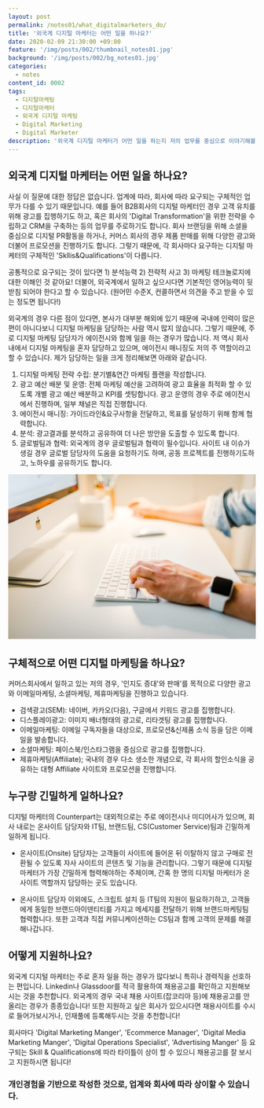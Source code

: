 ```yaml
---
layout: post
permalink: /notes01/what_digitalmarketers_do/
title: '외국계 디지털 마케터는 어떤 일을 하나요?'
date: 2020-02-09 21:30:00 +09:00
feature: '/img/posts/002/thumbnail_notes01.jpg'
background: '/img/posts/002/bg_notes01.jpg'
categories:
  - notes
content_id: 0002
tags:
  - 디지털마케팅
  - 디지털마케터
  - 외국계 디지털 마케팅
  - Digital Marketing
  - Digital Marketer
description: '외국계 디지털 마케터가 어떤 일을 하는지 저의 업무를 중심으로 이야기해볼게요.'
---
```


## 외국계 디지털 마케터는 어떤 일을 하나요?

사실 이 질문에 대한 정답은 없습니다. 업계에 따라, 회사에 따라 요구되는 구체적인 업무가 다를 수 있기 때문입니다. 예를 들어 B2B회사의 디지털 마케터인 경우 고객 유치를 위해 광고를 집행하기도 하고, 혹은 회사의 'Digital Transformation'을 위한 전략을 수립하고 CRM을 구축하는 등의 업무를 주로하기도 합니다. 회사 브랜딩을 위해 소셜을 중심으로 디지털 PR활동을 하거나, 커머스 회사의 경우 제품 판매를 위해 다양한 광고와 더불어 프로모션을 진행하기도 합니다. 그렇기 때문에, 각 회사마다 요구하는 디지털 마케터의 구체적인 'Skllis&Qualifications'이 다릅니다.

공통적으로 요구되는 것이 있다면 1) 분석능력 2) 전략적 사고 3) 마케팅 테크놀로지에 대한 이해인 것 같아요! 더불어, 외국계에서 일하고 싶으시다면 기본적인 영어능력이 뒷받침 되어야 한다고 할 수 있습니다. (원어민 수준X, 컨콜하면서 의견을 주고 받을 수 있는 정도면 됩니다!)

외국계의 경우 다른 점이 있다면, 본사가 대부분 해외에 있기 때문에 국내에 인력이 많은 편이 아니다보니 디지털 마케팅을 담당하는 사람 역시 많지 않습니다. 그렇기 때문에, 주로 디지털 마케팅 담당자가 에이전시와 함께 일을 하는 경우가 많습니다. 저 역시 회사 내에서 디지털 마케팅을 혼자 담당하고 있으며, 에이전시 매니징도 저의 주 역할이라고 할 수 있습니다. 제가 담당하는 일을 크게 정리해보면 아래와 같습니다.

1. 디지털 마케팅 전략 수립: 분기별&연간 마케팅 플랜을 작성합니다.
2. 광고 예산 배분 및 운영:  전체 마케팅 예산을 고려하여 광고 효율을 최적화 할 수 있도록 개별 광고 예산 배분하고 KPI를 셋팅합니다. 광고 운영의 경우 주로 에이전시에서 진행하며, 일부 채널은 직접 진행합니다.
3. 에이전시 매니징: 가이드라인&요구사항을 전달하고, 목표를 달성하기 위해 함께 협력합니다.
4. 분석: 광고결과를 분석하고 공유하여 더 나은 방안을 도출할 수 있도록 합니다.
5. 글로벌팀과 협력: 외국계의 경우 글로벌팀과 협력이 필수입니다. 사이트 내 이슈가 생길 경우 글로벌 담당자의 도움을 요청하기도 하며, 공동 프로젝트를 진행하기도하고, 노하우를 공유하기도 합니다.   

![실무노트 이미지](/img/posts/001/01.jpg)

## 구체적으로 어떤 디지털 마케팅을 하나요?

커머스회사에서 일하고 있는 저의 경우, '인지도 증대'와 판매'를 목적으로 다양한 광고와 이메일마케팅, 소셜마케팅, 제휴마케팅을 진행하고 있습니다.

* 검색광고(SEM): 네이버, 카카오(다음), 구글에서 키워드 광고를 집행합니다.
* 디스플레이광고: 이미지 배너형태의 광고로, 리타겟팅 광고를 집행합니다.
* 이메일마케팅: 이메일 구독자들을 대상으로, 프로모션&신제품 소식 등을 담은 이메일을 발송합니다.
* 소셜마케팅: 페이스북/인스타그램을 중심으로 광고를 집행합니다.
* 제휴마케팅(Affiliate); 국내의 경우 다소 생소한 개념으로, 각 회사의 할인소식을 공유하는 대형 Affiliate 사이트와 프로모션을 진행합니다.    



## 누구랑 긴밀하게 일하나요?

디지털 마케터의 Counterpart는 대외적으로는 주로 에이전시나 미디어사가 있으며, 회사 내로는 온사이트 담당자와 IT팀, 브랜드팀, CS(Customer Service)팀과 긴밀하게 일하게 됩니다.

* 온사이트(Onsite) 담당자는 고객들이 사이트에 들어온 뒤 이탈하지 않고 구매로 전환될 수 있도록 자사 사이트의 콘텐츠 및 기능을 관리합니다. 그렇기 때문에 디지털 마케터가 가장 긴밀하게 협력해야하는 주체이며, 간혹 한 명의 디지털 마케터가 온사이트 역할까지 담당하는 곳도 있습니다.

* 온사이트 담당자 이외에도, 스크립트 설치 등 IT팀의 지원이 필요하기하고, 고객들에게 동일한 브랜드아이덴티티를 가지고 메세지를 전달하기 위해 브랜드마케팅팀 협력합니다. 또한 고객과 직접 커뮤니케이션하는 CS팀과 함께 고객의 문제를 해결해나갑니다.    



## 어떻게 지원하나요?

외국계 디지털 마케터는 주로 혼자 일을 하는 경우가 많다보니 특히나 경력직을 선호하는 편입니다. Linkedin나 Glassdoor를 적극 활용하여 채용공고를 확인하고 지원해보시는 것을 추천합니다. 외국계의 경우 국내 채용 사이트(잡코리아 등)에 채용공고를 안 올리는 경우가 종종있습니다! 또한 지원하고 싶은 회사가 있으시다면 채용사이트를 수시로 들어가보시거나, 인재풀에 등록해두시는 것을 추천합니다!

회사마다 'Digital Marketing Manger', 'Ecommerce Manager', 'Digital Media Marketing Manger', 'Digital Operations Specialist', 'Advertising Manger' 등 요구되는 Skill & Qualifications에 따라 타이틀이 상이 할 수 있으니 채용공고를 잘 보시고 지원하시면 됩니다!

### 개인경험을 기반으로 작성한 것으로, 업계와 회사에 따라 상이할 수 있습니다.
